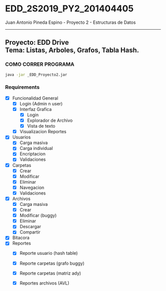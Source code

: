 # EDD_2S2019_PY2_201404405
Juan Antonio Pineda Espino - Proyecto 2 - Estructuras de Datos 

------------------------------------------------------------------------------
**Proyecto:** EDD Drive\
**Tema:** Listas, Arboles, Grafos, Tabla Hash.
------------------------------------------------------------------------------

 ### COMO CORRER PROGRAMA
 ```bash
java -jar _EDD_Proyecto2.jar
```
### Requirements 

- [x] Funcionalidad General
	- [x] Login (Admin n user)
	- [x] Interfaz Grafica
		- [x] Login
		- [x] Explorador de Archivo
		- [x] Vista de texto
	- [x] Visualizacion Reportes
- [x] Usuarios
	- [x] Carga masiva
	- [x] Carga individual
	- [x] Encriptacion
	- [x] Validaciones
- [x] Carpetas
	- [x] Crear
	- [x] Modificar
	- [x] Eliminar
	- [x] Navegacion
	- [x] Validaciones
- [x] Archivos
	- [x] Carga masiva
	- [x] Crear
	- [x] Modificar (buggy)
	- [x] Eliminar
	- [x] Descargar
	- [x] Compartir
- [x] Bitacora
- [x] Reportes
	- [x] Reporte usuario (hash table)
	- [x] Reporte carpetas (grafo buggy)
	- [x] Reporte carpetas (matriz ady)
	- [x] Reportes archivos (AVL)

